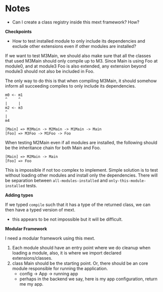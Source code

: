# Notes

- Can I create a class registry inside this mext framework? How?


**Checkpoints**

- How to test installed module to only include its dependencies and exclude
   other extensions even if other modules are installed?

If we want to test M3Main, we should also make sure that all the classes that
used M3Main should only compile up to M3. Since Main is using Foo at module0,
and at module3 Foo is also extended, any extension beyond module3 should not
also be included in Foo.

The only way to do this is that when compiling M3Main, it should somehow inform
all succeeding compiles to only include its dependencies.

```
m0 <- m1
^     ^
|     |
m2 <- m3
^
|
m4

[Main] => M3Main -> M2Main -> M1Main -> Main
[Foo] => M3Foo -> M1Foo -> Foo
```

When testing M2Main even if all modules are installed, the following should be
the inheritance chain for both Main and Foo.

```
[Main] => M2Main -> Main
[Foo] => Foo
```

This is impossible if not too complex to implement. Simple solution is to test
without loading other modules and install only the dependencies. There will be
separation between `all-modules-installed` and `only-this-module-installed`
tests.


**Adding types**

If we typed `compile` such that it has a type of the returned class, we can then
have a typed version of mext.
- this appears to be not impossible but it will be difficult.


**Modular Framework**

I need a modular framework using this mext.
1. Each module should have an entry point where we do cleanup when loading a module,
   also, it is where we import declared extensions/classes.
2. class Main should be the starting point. Or, there should be an core module
   responsible for running the application.
   - config -> App -> running app
   - perhaps in the backend we say, here is my app configuration, return me my app.
